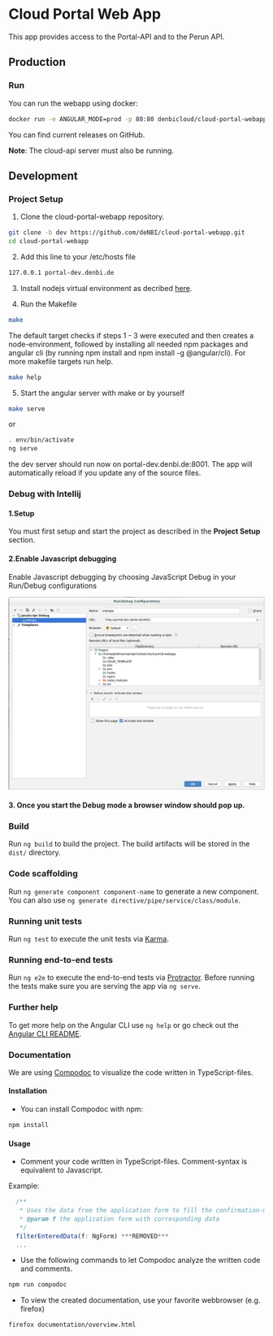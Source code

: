 # Cloud Portal Web App 

This app provides access to the Portal-API and to the Perun API. 

## Production

### Run

You can run the webapp using docker:

~~~BASH
docker run -e ANGULAR_MODE=prod -p 80:80 denbicloud/cloud-portal-webapp:RELEASE
~~~

You can find current releases on GitHub.

**Note**: The cloud-api server must also be running.

## Development

### Project Setup

1. Clone the cloud-portal-webapp repository.
~~~BASH
git clone -b dev https://github.com/deNBI/cloud-portal-webapp.git
cd cloud-portal-webapp
~~~

2. Add this line to your /etc/hosts file 
~~~BASH
127.0.0.1 portal-dev.denbi.de
~~~

3. Install nodejs virtual environment as decribed [here](https://github.com/ekalinin/nodeenv#install).

4. Run the Makefile
~~~BASH
make
~~~
The default target checks if steps 1 - 3 were executed and then creates a node-environment, followed by installing all needed npm packages and angular cli (by running npm install and npm install -g @angular/cli).
For more makefile targets run help.
~~~BASH
make help
~~~

5. Start the angular server with make or by yourself
~~~BASH
make serve
~~~
or
~~~BASH
. env/bin/activate
ng serve
~~~

the dev server should run now on portal-dev.denbi.de:8001. 
The app will automatically reload if you update any of the source files.

### Debug with Intellij

#### 1.Setup

You must first setup and start the project as described in the **Project Setup** section.

#### 2.Enable Javascript debugging

Enable Javascript debugging by choosing JavaScript Debug in your Run/Debug configurations

![Debug Configurations](images/run_debug_configuration.png)

#### 3. Once you start the Debug mode a browser window should pop up. 

### Build

Run `ng build` to build the project. The build artifacts will be stored in the `dist/` directory. 

### Code scaffolding

Run `ng generate component component-name` to generate a new component. You can also use `ng generate directive/pipe/service/class/module`.

### Running unit tests

Run `ng test` to execute the unit tests via [Karma](https://karma-runner.github.io).

### Running end-to-end tests

Run `ng e2e` to execute the end-to-end tests via [Protractor](http://www.protractortest.org/).
Before running the tests make sure you are serving the app via `ng serve`.

### Further help

To get more help on the Angular CLI use `ng help` or go check out the [Angular CLI README](https://github.com/angular/angular-cli/blob/master/README.md).

### Documentation

We are using [Compodoc](https://compodoc.app/guides/getting-started.html) to visualize the code written in TypeScript-files. 

#### Installation

* You can install Compodoc with npm:
~~~BASH
npm install
~~~

#### Usage

* Comment your code written in TypeScript-files. Comment-syntax is equivalent to Javascript.

Example: 
```javascript
  /**
   * Uses the data from the application form to fill the confirmation-modal with information.
   * @param f the application form with corresponding data
   */
  filterEnteredData(f: NgForm) ***REMOVED***
  ...
```

* Use the following commands to let Compodoc analyze the written code and comments.
~~~BASH
npm run compodoc
~~~

* To view the created documentation, use your favorite webbrowser (e.g. firefox)
~~~BASH
firefox documentation/overview.html
~~~
